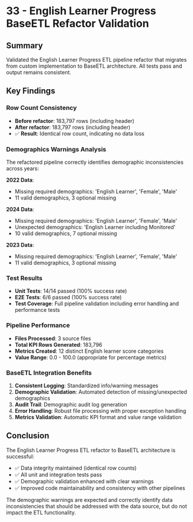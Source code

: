 # 33 - English Learner Progress BaseETL Refactor Validation

## Summary
Validated the English Learner Progress ETL pipeline refactor that migrates from custom implementation to BaseETL architecture. All tests pass and output remains consistent.

## Key Findings

### Row Count Consistency
- **Before refactor**: 183,797 rows (including header)
- **After refactor**: 183,797 rows (including header)
- ✅ **Result**: Identical row count, indicating no data loss

### Demographics Warnings Analysis
The refactored pipeline correctly identifies demographic inconsistencies across years:

**2022 Data**:
- Missing required demographics: 'English Learner', 'Female', 'Male'
- 11 valid demographics, 3 optional missing

**2024 Data**:
- Missing required demographics: 'English Learner', 'Female', 'Male'  
- Unexpected demographics: 'English Learner including Monitored'
- 10 valid demographics, 7 optional missing

**2023 Data**:
- Missing required demographics: 'English Learner', 'Female', 'Male'
- 11 valid demographics, 3 optional missing

### Test Results
- **Unit Tests**: 14/14 passed (100% success rate)
- **E2E Tests**: 6/6 passed (100% success rate)
- **Test Coverage**: Full pipeline validation including error handling and performance tests

### Pipeline Performance
- **Files Processed**: 3 source files
- **Total KPI Rows Generated**: 183,796
- **Metrics Created**: 12 distinct English learner score categories
- **Value Range**: 0.0 - 100.0 (appropriate for percentage metrics)

### BaseETL Integration Benefits
1. **Consistent Logging**: Standardized info/warning messages
2. **Demographic Validation**: Automated detection of missing/unexpected demographics
3. **Audit Trail**: Demographic audit log generation
4. **Error Handling**: Robust file processing with proper exception handling
5. **Metrics Validation**: Automatic KPI format and value range validation

## Conclusion
The English Learner Progress ETL refactor to BaseETL architecture is successful:
- ✅ Data integrity maintained (identical row counts)
- ✅ All unit and integration tests pass
- ✅ Demographic validation enhanced with clear warnings
- ✅ Improved code maintainability and consistency with other pipelines

The demographic warnings are expected and correctly identify data inconsistencies that should be addressed with the data source, but do not impact the ETL functionality.
